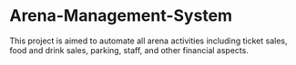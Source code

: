 # Arena-Management-System
This project is aimed to automate all arena activities including ticket sales, food and drink sales, parking, staff, and other financial aspects.
